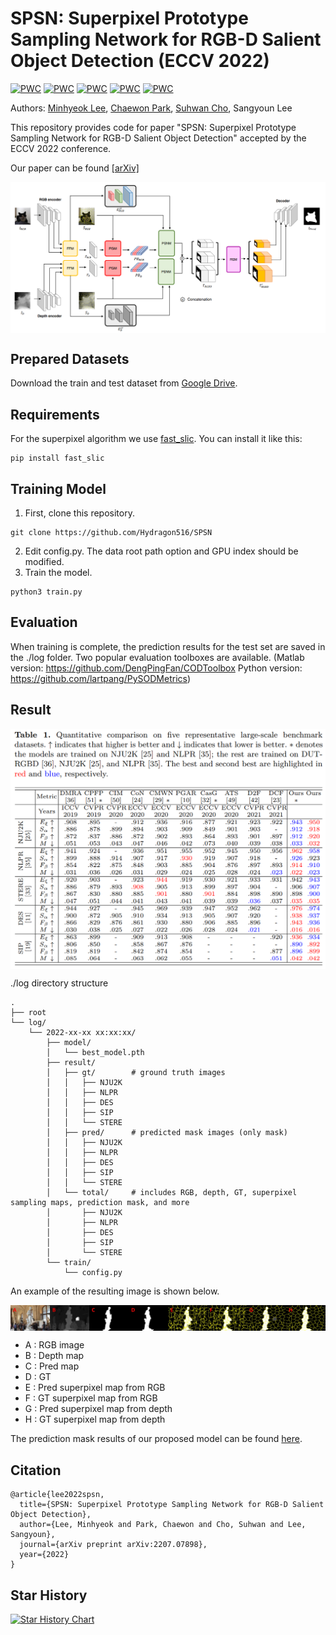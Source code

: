 # SPSN: Superpixel Prototype Sampling Network for RGB-D Salient Object Detection (ECCV 2022)

[![PWC](https://img.shields.io/endpoint.svg?url=https://paperswithcode.com/badge/spsn-superpixel-prototype-sampling-network/rgb-d-salient-object-detection-on-sip)](https://paperswithcode.com/sota/rgb-d-salient-object-detection-on-sip?p=spsn-superpixel-prototype-sampling-network)
[![PWC](https://img.shields.io/endpoint.svg?url=https://paperswithcode.com/badge/spsn-superpixel-prototype-sampling-network/rgb-d-salient-object-detection-on-des)](https://paperswithcode.com/sota/rgb-d-salient-object-detection-on-des?p=spsn-superpixel-prototype-sampling-network)
[![PWC](https://img.shields.io/endpoint.svg?url=https://paperswithcode.com/badge/spsn-superpixel-prototype-sampling-network/rgb-d-salient-object-detection-on-nju2k)](https://paperswithcode.com/sota/rgb-d-salient-object-detection-on-nju2k?p=spsn-superpixel-prototype-sampling-network)
[![PWC](https://img.shields.io/endpoint.svg?url=https://paperswithcode.com/badge/spsn-superpixel-prototype-sampling-network/rgb-d-salient-object-detection-on-nlpr)](https://paperswithcode.com/sota/rgb-d-salient-object-detection-on-nlpr?p=spsn-superpixel-prototype-sampling-network)
[![PWC](https://img.shields.io/endpoint.svg?url=https://paperswithcode.com/badge/spsn-superpixel-prototype-sampling-network/rgb-d-salient-object-detection-on-stere)](https://paperswithcode.com/sota/rgb-d-salient-object-detection-on-stere?p=spsn-superpixel-prototype-sampling-network)

Authors: [Minhyeok Lee](https://github.com/Hydragon516), [Chaewon Park](https://github.com/codnjsqkr), [Suhwan Cho](https://github.com/suhwan-cho), Sangyoun Lee

This repository provides code for paper "SPSN: Superpixel Prototype Sampling Network for RGB-D Salient Object Detection" accepted by the ECCV 2022 conference.

Our paper can be found [[arXiv]](https://arxiv.org/abs/2207.07898)

<img align="center" src="./images/main.png" width="800px" />

## Prepared Datasets
Download the train and test dataset from [Google Drive](https://drive.google.com/file/d/17Ee2l1837HkHR8EGoR4u1Be3v_qliXj0/view?usp=sharing).

## Requirements
For the superpixel algorithm we use [fast_slic](https://github.com/Algy/fast-slic). You can install it like this:
```
pip install fast_slic
```

## Training Model
1. First, clone this repository.
```
git clone https://github.com/Hydragon516/SPSN
```
2. Edit config.py. The data root path option and GPU index should be modified.
3. Train the model.
```
python3 train.py
```

## Evaluation
When training is complete, the prediction results for the test set are saved in the ./log folder. Two popular evaluation toolboxes are available. (Matlab version: https://github.com/DengPingFan/CODToolbox Python version: https://github.com/lartpang/PySODMetrics)

## Result
<img align="center" src="./images/result.png" width="600px" />

./log directory structure
```
.
├── root
└── log/
    └── 2022-xx-xx xx:xx:xx/
        ├── model/
        │   └── best_model.pth
        ├── result/
        │   ├── gt/        # ground truth images
        │   │   ├── NJU2K
        │   │   ├── NLPR
        │   │   ├── DES
        │   │   ├── SIP
        │   │   └── STERE
        │   ├── pred/      # predicted mask images (only mask)
        │   │   ├── NJU2K
        │   │   ├── NLPR
        │   │   ├── DES
        │   │   ├── SIP
        │   │   └── STERE
        │   └── total/     # includes RGB, depth, GT, superpixel sampling maps, prediction mask, and more
        │       ├── NJU2K
        │       ├── NLPR
        │       ├── DES
        │       ├── SIP
        │       └── STERE
        └── train/
            └── config.py
```

An example of the resulting image is shown below.

<img align="center" src="./images/test.jpg"/>

* A : RGB image
* B : Depth map
* C : Pred map
* D : GT
* E : Pred superpixel map from RGB
* F : GT superpixel map from RGB
* G : Pred superpixel map from depth
* H : GT superpixel map from depth

The prediction mask results of our proposed model can be found [here](https://drive.google.com/file/d/1QjgsNz7S21yNIbCsUW3zINmivxXr6vK0/view?usp=sharing).

## Citation
```
@article{lee2022spsn,
  title={SPSN: Superpixel Prototype Sampling Network for RGB-D Salient Object Detection},
  author={Lee, Minhyeok and Park, Chaewon and Cho, Suhwan and Lee, Sangyoun},
  journal={arXiv preprint arXiv:2207.07898},
  year={2022}
}
```

## Star History

[![Star History Chart](https://api.star-history.com/svg?repos=Hydragon516/SPSN&type=Date)](https://star-history.com/#Hydragon516/SPSN&Date)
